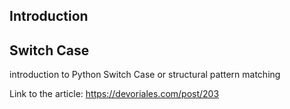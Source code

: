 ## Introduction

## Switch Case
introduction to Python Switch Case or structural pattern matching

Link to the article: https://devoriales.com/post/203

